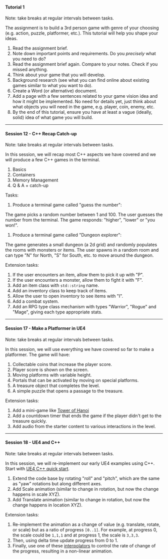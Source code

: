 #### Tutorial 1

Note: take breaks at regular intervals between tasks.

The assignment is to build a 3rd person game with genre of your choosing (e.g. action, puzzle, platformer, etc.). This tutorial will help you shape your ideas.

1. Read the assignment brief.
1. Note down important points and requirements. Do you _precisely_ what you need to do?
1. Read the assignment brief again. Compare to your notes. Check if you missed anything.
1. Think about your game that you will develop. 
1. Background research (see what you can find online about existing games similar to what you want to do).
1. Create a Word (or alternative) document.
1. Add a page with a few sentences related to your game vision idea and how it might be implemented. No need for details yet, just think about what objects you will need in the game, e.g. player, coin, enemy, etc.
1. By the end of this tutorial, ensure you have at least a vague (ideally, solid) idea of what game you will build.

---

#### Session 12 - C++ Recap Catch-up

Note: take breaks at regular intervals between tasks.

In this session, we will recap most C++ aspects we have covered and we will produce a few C++ games in the terminal.

1. Basics
1. Containers
1. Memory Management
1. Q & A + catch-up

Tasks:

1. Produce a terminal game called "guess the number":

The game picks a random number between 1 and 100. The user guesses the number from the terminal. The game responds: "higher", "lower" or "you won!".

1. Produce a terminal game called "Dungeon explorer":

The game generates a small dungeon (a 2d grid) and randomly populates the rooms with monsters or items. The user spawns in a random room and can type "N" for North, "S" for South, etc. to move around the dungeon.

Extension tasks:

1. If the user encounters an item, allow them to pick it up with "P".
1. If the user encounters a monster, allow them to fight it with "F".
1. Add an item class with `std::string` name.
1. Add an inventory class to keep track of items.
1. Allow the user to open inventory to see items with "I".
1. Add a combat system.
1. Add an RPG type class mechanism with types "Warrior", "Rogue" and "Mage", giving each type appropriate stats.

---

#### Session 17 - Make a Platformer in UE4

Note: take breaks at regular intervals between tasks.

In this session, we will use everything we have covered so far to make a platformer. The game will have:

1. Collectable coins that increase the player score.
1. Player score is shown on the screen.
1. Moving platforms with variable height.
1. Portals that can be activated by moving on special platforms.
1. A treasure object that completes the level.
1. A simple puzzle that opens a passage to the treasure.

Extension tasks:

1. Add a mini-game like [Tower of Hanoi](https://www.youtube.com/watch?v=nCdKCDSMUeA)
1. Add a countdown timer that ends the game if the player didn't get to the treasure quickly.
1. Add audio from the starter content to various interactions in the level.

---

#### Session 18 - UE4 and C++

Note: take breaks at regular intervals between tasks.

In this session, we will re-implement our early UE4 examples using C++. Start with [UE4 C++ quick start](https://docs.unrealengine.com/en-US/Programming/QuickStart/index.html).

1. Extend the code base by rotating "roll" and "pitch", which are the same as "yaw" rotations but along different axes.
1. Add Scale animation (similar to change in rotation, but now the change happens in scale XYZ).
1. Add Translate animation (similar to change in rotation, but now the change happens in location XYZ).

Extension tasks:

1. Re-implement the animation as a change of value (e.g. translate, rotate, or scale) but as a ratio of progress `[0..1]`. For example, at progress 0, the scale could be `1,1,1` and at progress 1, the scale is `3,3,3`.
1. Then, using delta time update progress from 0 to 1.
1. Finally, use one of these [interpolators](https://github.com/AlmasB/FXGL/blob/master/fxgl-animation/src/main/kotlin/com/almasb/fxgl/animation/Interpolators.kt) to control the rate of change of the progress, resulting in a non-linear animation.
